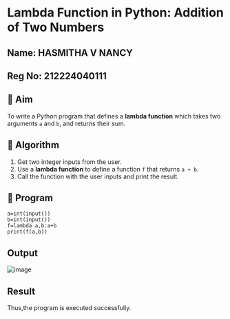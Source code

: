 # Lambda Function in Python: Addition of Two Numbers
## Name: HASMITHA V NANCY
## Reg No: 212224040111
## 🎯 Aim
To write a Python program that defines a **lambda function** which takes two arguments `a` and `b`, and returns their sum.

## 🧠 Algorithm
1. Get two integer inputs from the user.
2. Use a **lambda function** to define a function `f` that returns `a + b`.
3. Call the function with the user inputs and print the result.

## 🧾 Program
~~~
a=int(input())
b=int(input())
f=lambda a,b:a+b
print(f(a,b))
~~~

## Output
![image](https://github.com/user-attachments/assets/a7d84ce1-99f6-4653-a6fc-9f316ae8b65d)

## Result
Thus,the program is executed successfully.
